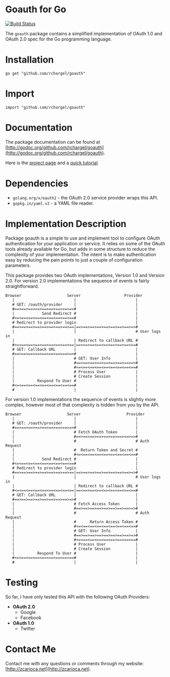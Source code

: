# Goauth for Go

[![Build Status](https://travis-ci.org/rchargel/goauth.svg?branch=master)](https://travis-ci.org/rchargel/goauth)

The `goauth` package contains a simplified implementation of OAuth 1.0
and OAuth 2.0 spec for the Go programming language.

# Installation

    go get "github.com/rchargel/goauth"

# Import

    import "github.com/rchargel/goauth"

# Documentation

The package documentation can be found at
[http://godoc.org/github.com/rchargel/goauth](http://godoc.org/github.com/rchargel/goauth).

Here is the [project page](http://zcarioca.net/proj/goauth) and a
[quick tutorial](http://zcarioca.net/blog/goauth).

# Dependencies

* `golang.org/x/oauth2` - the OAuth 2.0 service provider wraps this API.
* `gopkg.in/yaml.v2` - a YAML file reader.

# Implementation Description

Package goauth is a simple to use and implement tool to configure OAuth
authentication for your application or service. It relies on some of the
OAuth tools already available for Go, but adds in some structure to
reduce the complexity of your implementation. The intent is to make
authentication easy by reducing the pain points to just a couple of
configuration parameters.

This package provides two OAuth implementations, Version 1.0 and Version
2.0. For version 2.0 implementations the sequence of events is fairly
straightforward.

	Browser                    Server                   Provider
	   |                          |                          |
	   # GET: /oauth/provider     |                          |
	   #==>==>==>==>==>==>==>==>=>#                          |
	   |            Send Redirect #                          |
	   #<=<==<==<==<==<==<==<==<==#                          |
	   # Redirect to provider login                          |
	   #==>==>==>==>==>==>==>==>==|==>==>==>==>==>==>==>==>=>#
	   |                          |                          # User logs in
	   |                          | Redirect to callback URL #
	   #<=<==<==<==<==<==<==<==<==|==<==<==<==<==<==<==<==<==#
	   # GET: Callback URL        |                          |
	   #==>==>==>==>==>==>==>==>=>#                          |
	   |                          # GET: User Info           |
	   |                          #==>==>==>==>==>==>==>==>=>#
	   |                          #<=<==<==<==<==<==<==<==<==#
	   |                          # Process User             |
	   |                          # Create Session           |
	   |          Respond To User #                          |
	   #<=<==<==<==<==<==<==<==<==#                          |
	   #                          |                          |

For version 1.0 implementations the sequence of events is slightly more
complex, however most of that complexity is hidden from you by the API.

	Browser                    Server                    Provider
	   |                          |                          |
	   # GET: /oauth/provider     |                          |
	   #==>==>==>==>==>==>==>==>=>#                          |
	   |                          # Fetch OAuth Token        |
	   |                          #==>==>==>==>==>==>==>==>=>#
	   |                          #                          # Auth Request
	   |                          #  Return Token and Secret #
	   |                          #<=<==<==<==<==<==<==<==<==#
	   |            Send Redirect #                          |
	   #<=<==<==<==<==<==<==<==<==#                          |
	   # Redirect to provider login                          |
	   #==>==>==>==>==>==>==>==>==|==>==>==>==>==>==>==>==>=>#
	   |                          |                          # User logs in
	   |                          | Redirect to callback URL #
	   #<=<==<==<==<==<==<==<==<==|==<==<==<==<==<==<==<==<==#
	   # GET: Callback URL        |                          |
	   #==>==>==>==>==>==>==>==>=>#                          |
	   |                          # Fetch Access Token       |
	   |                          #==>==>==>==>==>==>==>==>=>#
	   |                          #                          # Auth Request
	   |                          #      Return Access Token #
	   |                          #<=<==<==<==<==<==<==<==<==#
	   |                          # GET: User Info           |
	   |                          #==>==>==>==>==>==>==>==>=>#
	   |                          #<=<==<==<==<==<==<==<==<==#
	   |                          # Process User             |
	   |                          # Create Session           |
	   |          Respond To User #                          |
	   #<=<==<==<==<==<==<==<==<==#                          |
	   #                          |                          |

# Testing

So far, I have only tested this API with the following OAuth Providers:

* **OAuth 2.0**
  * Google
  * Facebook
* **OAuth 1.0**
  * Twitter

# Contact Me

Contact me with any questions or comments through my website: [http://zcarioca.net](http://zcarioca.net).
